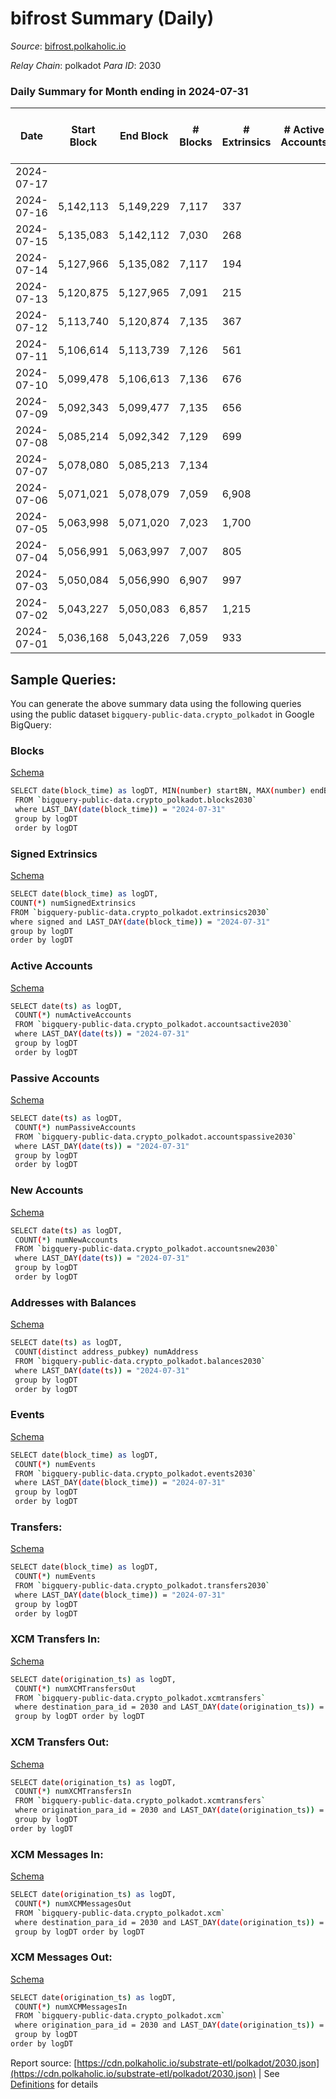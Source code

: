 # bifrost Summary (Daily)

_Source_: [bifrost.polkaholic.io](https://bifrost.polkaholic.io)

*Relay Chain*: polkadot
*Para ID*: 2030



### Daily Summary for Month ending in 2024-07-31


| Date    | Start Block | End Block | # Blocks | # Extrinsics | # Active Accounts | # Passive Accounts | # New Accounts | # Addresses | # Events  | # Transfers ($USD) | # XCM Transfers In ($USD) | # XCM Transfers Out ($USD) | # XCM In | # XCM Out | Issues |
|---------|-------------|-----------|----------|--------------|-------------------|--------------------|----------------|-------------|-----------|--------------------|---------------------------|----------------------------|----------|-----------|--------|
| 2024-07-17 |  |  |  |  |  |  |  |  |  |   |   |   |  |  |  |
| 2024-07-16 | 5,142,113 | 5,149,229 | 7,117 | 337 |  |  |  | 39,267 | 19,405 | 656 ($4,843.34) |   |   |  |  |  |
| 2024-07-15 | 5,135,083 | 5,142,112 | 7,030 | 268 |  |  |  | 39,261 | 18,075 | 554 ($2,512.86) |   |   |  |  |  |
| 2024-07-14 | 5,127,966 | 5,135,082 | 7,117 | 194 |  |  |  | 39,255 | 17,341 | 371 ($248.68) |   |   |  |  |  |
| 2024-07-13 | 5,120,875 | 5,127,965 | 7,091 | 215 |  |  |  | 39,247 | 17,398 | 369 ($7,596.89) |   |   |  |  |  |
| 2024-07-12 | 5,113,740 | 5,120,874 | 7,135 | 367 |  |  |  | 39,242 | 18,834 | 539 ($1,342.26) |   |   |  |  |  |
| 2024-07-11 | 5,106,614 | 5,113,739 | 7,126 | 561 |  |  |  | 39,236 | 20,601 | 691 ($12,222.79) |   |   |  |  |  |
| 2024-07-10 | 5,099,478 | 5,106,613 | 7,136 | 676 |  |  |  | 39,229 | 20,862 | 552 ($3,365.88) |   |   |  |  |  |
| 2024-07-09 | 5,092,343 | 5,099,477 | 7,135 | 656 |  |  |  |  | 20,541 | 577 ($2,305.17) |   |   |  |  |  |
| 2024-07-08 | 5,085,214 | 5,092,342 | 7,129 | 699 |  |  |  |  | 21,106 | 642 ($4,132.39) |   |   |  |  |  |
| 2024-07-07 | 5,078,080 | 5,085,213 | 7,134 |  |  |  |  |  |  |   |   |   |  |  |  |
| 2024-07-06 | 5,071,021 | 5,078,079 | 7,059 | 6,908 |  |  |  |  | 270,204 | 7,233 ($23,709.46) |   |   |  |  |  |
| 2024-07-05 | 5,063,998 | 5,071,020 | 7,023 | 1,700 |  |  |  |  | 35,703 | 1,464 ($9,111.69) |   |   |  |  |  |
| 2024-07-04 | 5,056,991 | 5,063,997 | 7,007 | 805 |  |  |  |  | 22,323 | 652 ($4,231.72) |   |   |  |  |  |
| 2024-07-03 | 5,050,084 | 5,056,990 | 6,907 | 997 |  |  |  |  | 23,789 | 707 ($2,185.01) |   |   |  |  |  |
| 2024-07-02 | 5,043,227 | 5,050,083 | 6,857 | 1,215 |  |  |  |  | 26,140 | 878 ($2,744.77) |   |   |  |  |  |
| 2024-07-01 | 5,036,168 | 5,043,226 | 7,059 | 933 |  |  |  |  | 23,149 | 561 ($5,909.43) |   |   |  |  |  |

## Sample Queries:
You can generate the above summary data using the following queries using the public dataset `bigquery-public-data.crypto_polkadot` in Google BigQuery:


### Blocks 

[Schema](https://github.com/colorfulnotion/substrate-etl/blob/main/schema/blocks.json)

```bash
SELECT date(block_time) as logDT, MIN(number) startBN, MAX(number) endBN, COUNT(*) numBlocks 
 FROM `bigquery-public-data.crypto_polkadot.blocks2030`  
 where LAST_DAY(date(block_time)) = "2024-07-31" 
 group by logDT 
 order by logDT
```

### Signed Extrinsics 

[Schema](https://github.com/colorfulnotion/substrate-etl/blob/main/schema/extrinsics.json)

```bash
SELECT date(block_time) as logDT, 
COUNT(*) numSignedExtrinsics 
FROM `bigquery-public-data.crypto_polkadot.extrinsics2030`  
where signed and LAST_DAY(date(block_time)) = "2024-07-31" 
group by logDT 
order by logDT
```

### Active Accounts 

[Schema](https://github.com/colorfulnotion/substrate-etl/blob/main/schema/accountsactive.json)

```bash
SELECT date(ts) as logDT, 
 COUNT(*) numActiveAccounts 
 FROM `bigquery-public-data.crypto_polkadot.accountsactive2030` 
 where LAST_DAY(date(ts)) = "2024-07-31" 
 group by logDT 
 order by logDT
```

### Passive Accounts 

[Schema](https://github.com/colorfulnotion/substrate-etl/blob/main/schema/accountspassive.json)

```bash
SELECT date(ts) as logDT, 
 COUNT(*) numPassiveAccounts 
 FROM `bigquery-public-data.crypto_polkadot.accountspassive2030` 
 where LAST_DAY(date(ts)) = "2024-07-31" 
 group by logDT 
 order by logDT
```

### New Accounts 

[Schema](https://github.com/colorfulnotion/substrate-etl/blob/main/schema/accountsnew.json)

```bash
SELECT date(ts) as logDT, 
 COUNT(*) numNewAccounts 
 FROM `bigquery-public-data.crypto_polkadot.accountsnew2030` 
 where LAST_DAY(date(ts)) = "2024-07-31" 
 group by logDT
 order by logDT
```

### Addresses with Balances 

[Schema](https://github.com/colorfulnotion/substrate-etl/blob/main/schema/balances.json)

```bash
SELECT date(ts) as logDT,
 COUNT(distinct address_pubkey) numAddress 
 FROM `bigquery-public-data.crypto_polkadot.balances2030` 
 where LAST_DAY(date(ts)) = "2024-07-31" 
 group by logDT 
 order by logDT
```

### Events 

[Schema](https://github.com/colorfulnotion/substrate-etl/blob/main/schema/events.json)

```bash
SELECT date(block_time) as logDT, 
 COUNT(*) numEvents 
 FROM `bigquery-public-data.crypto_polkadot.events2030` 
 where LAST_DAY(date(block_time)) = "2024-07-31" 
 group by logDT 
 order by logDT
```

### Transfers:

[Schema](https://github.com/colorfulnotion/substrate-etl/blob/main/schema/transfers.json)

```bash
SELECT date(block_time) as logDT, 
 COUNT(*) numEvents 
 FROM `bigquery-public-data.crypto_polkadot.transfers2030` 
 where LAST_DAY(date(block_time)) = "2024-07-31" 
 group by logDT 
 order by logDT
```

### XCM Transfers In: 

[Schema](https://github.com/colorfulnotion/substrate-etl/blob/main/schema/xcmtransfers.json)

```bash
SELECT date(origination_ts) as logDT, 
 COUNT(*) numXCMTransfersOut 
 FROM `bigquery-public-data.crypto_polkadot.xcmtransfers` 
 where destination_para_id = 2030 and LAST_DAY(date(origination_ts)) = "2024-07-31" 
 group by logDT order by logDT
```

### XCM Transfers Out: 

[Schema](https://github.com/colorfulnotion/substrate-etl/blob/main/schema/xcmtransfers.json)

```bash
SELECT date(origination_ts) as logDT, 
 COUNT(*) numXCMTransfersIn 
 FROM `bigquery-public-data.crypto_polkadot.xcmtransfers` 
 where origination_para_id = 2030 and LAST_DAY(date(origination_ts)) = "2024-07-31" 
 group by logDT 
order by logDT
```

### XCM Messages In: 

[Schema](https://github.com/colorfulnotion/substrate-etl/blob/main/schema/xcm.json)

```bash
SELECT date(origination_ts) as logDT, 
 COUNT(*) numXCMMessagesOut 
 FROM `bigquery-public-data.crypto_polkadot.xcm` 
 where destination_para_id = 2030 and LAST_DAY(date(origination_ts)) = "2024-07-31" 
 group by logDT order by logDT
```

### XCM Messages Out: 

[Schema](https://github.com/colorfulnotion/substrate-etl/blob/main/schema/xcm.json)

```bash
SELECT date(origination_ts) as logDT, 
 COUNT(*) numXCMMessagesIn 
 FROM `bigquery-public-data.crypto_polkadot.xcm` 
 where origination_para_id = 2030 and LAST_DAY(date(origination_ts)) = "2024-07-31" 
 group by logDT 
order by logDT
```


Report source: [https://cdn.polkaholic.io/substrate-etl/polkadot/2030.json](https://cdn.polkaholic.io/substrate-etl/polkadot/2030.json) | See [Definitions](/DEFINITIONS.md) for details
